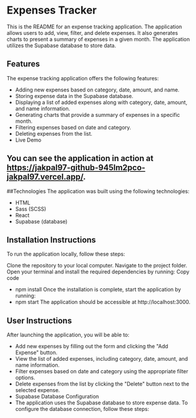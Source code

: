 # Expenses Tracker
This is the README for an expense tracking application. The application allows users to add, view, filter, and delete expenses. It also generates charts to present a summary of expenses in a given month. The application utilizes the Supabase database to store data.

## Features
The expense tracking application offers the following features:

+ Adding new expenses based on category, date, amount, and name.
+ Storing expense data in the Supabase database.
+ Displaying a list of added expenses along with category, date, amount, and name information.
+ Generating charts that provide a summary of expenses in a specific month.
+ Filtering expenses based on date and category.
+ Deleting expenses from the list.
+ Live Demo
## You can see the application in action at https://jakpal97-github-945lm2pco-jakpal97.vercel.app/.

##Technologies
The application was built using the following technologies:

+ HTML
+ Sass (SCSS)
+ React
+ Supabase (database)

## Installation Instructions
To run the application locally, follow these steps:

Clone the repository to your local computer.
Navigate to the project folder.
Open your terminal and install the required dependencies by running:
Copy code
+ npm install
Once the installation is complete, start the application by running:
+ npm start
The application should be accessible at http://localhost:3000.

## User Instructions
After launching the application, you will be able to:

+ Add new expenses by filling out the form and clicking the "Add Expense" button.
+ View the list of added expenses, including category, date, amount, and name information.
+ Filter expenses based on date and category using the appropriate filter options.
+ Delete expenses from the list by clicking the "Delete" button next to the selected expense.
+ Supabase Database Configuration
+ The application uses the Supabase database to store expense data. To configure the database connection, follow these steps:


